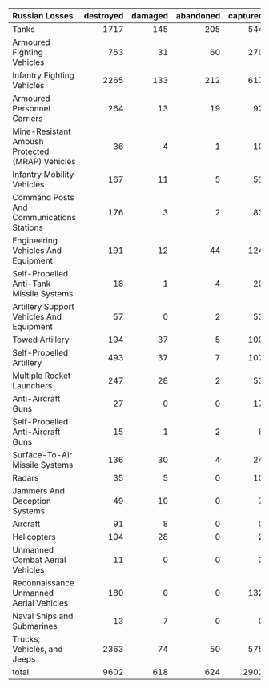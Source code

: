 | Russian Losses                                   |   destroyed |   damaged |   abandoned |   captured |   total |
|:-------------------------------------------------|------------:|----------:|------------:|-----------:|--------:|
| Tanks                                            |        1717 |       145 |         205 |        544 |    2611 |
| Armoured Fighting Vehicles                       |         753 |        31 |          60 |        270 |    1114 |
| Infantry Fighting Vehicles                       |        2265 |       133 |         212 |        617 |    3227 |
| Armoured Personnel Carriers                      |         264 |        13 |          19 |         92 |     388 |
| Mine-Resistant Ambush Protected  (MRAP) Vehicles |          36 |         4 |           1 |         10 |      51 |
| Infantry Mobility Vehicles                       |         167 |        11 |           5 |         51 |     234 |
| Command Posts And Communications Stations        |         176 |         3 |           2 |         83 |     264 |
| Engineering Vehicles And Equipment               |         191 |        12 |          44 |        124 |     371 |
| Self-Propelled Anti-Tank Missile Systems         |          18 |         1 |           4 |         20 |      43 |
| Artillery Support Vehicles And Equipment         |          57 |         0 |           2 |         53 |     112 |
| Towed Artillery                                  |         194 |        37 |           5 |        100 |     336 |
| Self-Propelled Artillery                         |         493 |        37 |           7 |        107 |     644 |
| Multiple Rocket Launchers                        |         247 |        28 |           2 |         53 |     330 |
| Anti-Aircraft Guns                               |          27 |         0 |           0 |         17 |      44 |
| Self-Propelled Anti-Aircraft Guns                |          15 |         1 |           2 |          8 |      26 |
| Surface-To-Air Missile Systems                   |         136 |        30 |           4 |         24 |     194 |
| Radars                                           |          35 |         5 |           0 |         10 |      50 |
| Jammers And Deception Systems                    |          49 |        10 |           0 |          7 |      66 |
| Aircraft                                         |          91 |         8 |           0 |          0 |      99 |
| Helicopters                                      |         104 |        28 |           0 |          2 |     134 |
| Unmanned Combat Aerial Vehicles                  |          11 |         0 |           0 |          3 |      14 |
| Reconnaissance Unmanned Aerial Vehicles          |         180 |         0 |           0 |        132 |     312 |
| Naval Ships and Submarines                       |          13 |         7 |           0 |          0 |      20 |
| Trucks, Vehicles, and Jeeps                      |        2363 |        74 |          50 |        575 |    3062 |
| total                                            |        9602 |       618 |         624 |       2902 |   13746 |